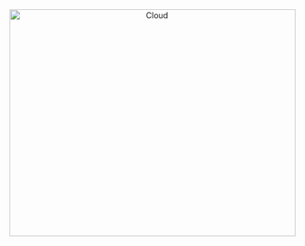 <div align="center">
    <img src="https://user-images.githubusercontent.com/93485271/160102673-ba366b50-473a-4ba3-93bb-a2290a2fd192.gif" width="100%" height="400" alt="Cloud">
</div>

